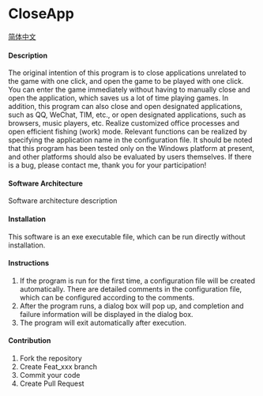 # CloseApp

[简体中文](./README.md)

#### Description
The original intention of this program is to close applications unrelated to the game with one click, and open the game to be played with one click. You can enter the game immediately without having to manually close and open the application, which saves us a lot of time playing games.
In addition, this program can also close and open designated applications, such as QQ, WeChat, TIM, etc., or open designated applications, such as browsers, music players, etc. Realize customized office processes and open efficient fishing (work) mode.
Relevant functions can be realized by specifying the application name in the configuration file. It should be noted that this program has been tested only on the Windows platform at present, and other platforms should also be evaluated by users themselves. If there is a bug, please contact me, thank you for your participation!

#### Software Architecture
Software architecture description

#### Installation
This software is an exe executable file, which can be run directly without installation.



#### Instructions

1. If the program is run for the first time, a configuration file will be created automatically. There are detailed comments in the configuration file, which can be configured according to the comments.
2. After the program runs, a dialog box will pop up, and completion and failure information will be displayed in the dialog box.
3. The program will exit automatically after execution.

#### Contribution

1.  Fork the repository
2.  Create Feat_xxx branch
3.  Commit your code
4.  Create Pull Request



